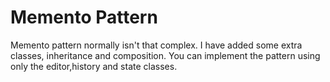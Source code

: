 # Memento Pattern
Memento pattern normally isn't that complex. I have added some extra classes, inheritance and composition. You can implement the pattern using only the editor,history and state classes.